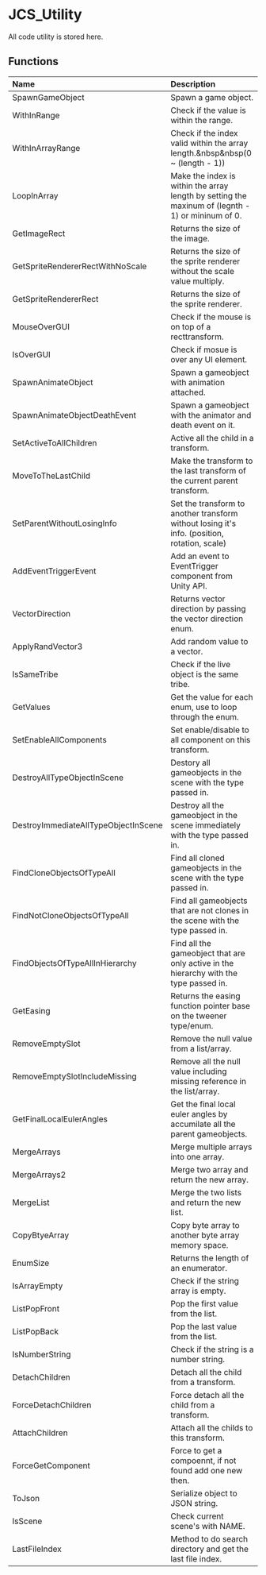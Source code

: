 # JCS_Utility

All code utility is stored here.

## Functions

| Name | Description |
|:---|:---|
| SpawnGameObject | Spawn a game object. |
| WithInRange | Check if the value is within the range. |
| WithInArrayRange | Check if the index valid within the array length.&nbsp&nbsp(0 ~ (length - 1)) |
| LoopInArray | Make the index is within the array length by setting the maxinum of (legnth - 1) or mininum of 0. |
| GetImageRect | Returns the size of the image. |
| GetSpriteRendererRectWithNoScale | Returns the size of the sprite renderer without the scale value multiply. |
| GetSpriteRendererRect | Returns the size of the sprite renderer. |
| MouseOverGUI | Check if the mouse is on top of a recttransform. |
| IsOverGUI | Check if mosue is over any UI element. |
| SpawnAnimateObject | Spawn a gameobject with animation attached. |
| SpawnAnimateObjectDeathEvent | Spawn a gameobject with the animator and death event on it. |
| SetActiveToAllChildren | Active all the child in a transform. |
| MoveToTheLastChild | Make the transform to the last transform of the current parent transform. |
| SetParentWithoutLosingInfo | Set the transform to another transform without losing it's info. (position, rotation, scale) |
| AddEventTriggerEvent | Add an event to EventTrigger component from Unity API. |
| VectorDirection | Returns vector direction by passing the vector direction enum. |
| ApplyRandVector3 | Add random value to a vector. |
| IsSameTribe | Check if the live object is the same tribe. |
| GetValues | Get the value for each enum, use to loop through the enum. |
| SetEnableAllComponents | Set enable/disable to all component on this transform. |
| DestroyAllTypeObjectInScene | Destory all gameobjects in the scene with the type passed in. |
| DestroyImmediateAllTypeObjectInScene | Destroy all the gameobject in the scene immediately with the type passed in. |
| FindCloneObjectsOfTypeAll | Find all cloned gameobjects in the scene with the type passed in. |
| FindNotCloneObjectsOfTypeAll | Find all gameobjects that are not clones in the scene with the type passed in. |
| FindObjectsOfTypeAllInHierarchy | Find all the gameobject that are only active in the hierarchy with the type passed in. |
| GetEasing | Returns the easing function pointer base on the tweener type/enum. |
| RemoveEmptySlot | Remove the null value from a list/array. |
| RemoveEmptySlotIncludeMissing | Remove all the null value including missing reference in the list/array. |
| GetFinalLocalEulerAngles | Get the final local euler angles by accumilate all the parent gameobjects. |
| MergeArrays | Merge multiple arrays into one array. |
| MergeArrays2 | Merge two array and return the new array. |
| MergeList | Merge the two lists and return the new list. |
| CopyBtyeArray | Copy byte array to another byte array memory space. |
| EnumSize | Returns the length of an enumerator. |
| IsArrayEmpty | Check if the string array is empty. |
| ListPopFront | Pop the first value from the list. |
| ListPopBack | Pop the last value from the list. |
| IsNumberString | Check if the string is a number string. |
| DetachChildren | Detach all the child from a transform. |
| ForceDetachChildren | Force detach all the child from a transform. |
| AttachChildren | Attach all the childs to this transform. |
| ForceGetComponent | Force to get a compoennt, if not found add one new then. |
| ToJson | Serialize object to JSON string. |
| IsScene | Check current scene's with NAME. |
| LastFileIndex | Method to do search directory and get the last file index. |
